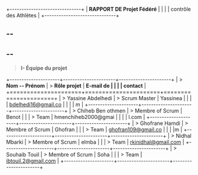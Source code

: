 +------------------------------+
| **RAPPORT DE Projet Fédéré** |
|                              |
| contrôle des Athlètes        |
+------------------------------+

  --
  --

  --
  --

> **I- Équipe du projet**

+---------------------+----------------------+----------------------+
| > **Nom -- Prénom** | > **Rôle projet**    |  **E-mail de        |
|                     |                      |  contact**          |
+=====================+======================+======================+
| > Yassine Abdelhedi | > Scrum Master       |  Yassinea           |
|                     |                      | bdelhedi16@gmail.co |
|                     |                      |  m                  |
+---------------------+----------------------+----------------------+
| > Chiheb Ben othmen | > Membre of Scrum    |  Benot              |
|                     | > Team               | hmenchiheb2000@gmai |
|                     |                      |  l.com              |
+---------------------+----------------------+----------------------+
| > Ghofrane Hamdi    | > Membre of Scrum    |  Ghofran            |
|                     | > Team               | ghofran109@gmail.co |
|                     |                      |m                  |
+---------------------+----------------------+----------------------+
| > Nidhal Mbarki     | > Membre of Scrum    |  elmba              |
|                     | > Team               | rkinidhal@gmail.com |
+---------------------+----------------------+----------------------+
| > Souhaib Touil     | > Membre of Scrum    |  Soha               |
|                     | > Team               | ibtouil.2@gmail.com |
+---------------------+----------------------+----------------------+

